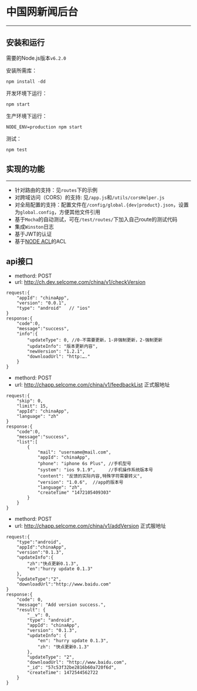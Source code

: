 # 中国网新闻后台
---

## 安装和运行

需要的Node.js版本`v6.2.0`

安装所需库：

```
npm install -dd
```

开发环境下运行：

```
npm start
```

生产环境下运行：

```
NODE_ENV=production npm start
```

测试：

```
npm test
```

## 实现的功能
---

* 针对路由的支持：见`routes`下的示例
* 对跨域访问（CORS）的支持: 见`/app.js`和`/utils/corsHelper.js`
* 对全局配置的支持：配置文件在`/config/global.{dev|product}.json`，设置为`global.config`，方便其他文件引用
* 基于`Mocha`的自动测试，可在`/test/routes/`下加入自己route的测试代码
* 集成`Winston`日志
* 基于JWT的认证
* 基于[NODE ACL](https://github.com/OptimalBits/node_acl)的ACL


## api接口

* methord: POST
* url: http://ch.dev.selcome.com/china/v1/checkVersion
```
request:{
    "appId": "chinaApp",
    "version": "0.0.1",
    "type": "android"   // "ios"
}
response:{
    "code":0, 
    "message":"success", 
    "info":{ 
        "updateType": 0, //0-不需要更新，1-非强制更新，2-强制更新
        "updateInfo": "版本更新内容",
        "newVersion": "1.2.1",
        "downloadUrl": "http:…."
    }
}
```


* methord: POST
* url: http://chapp.selcome.com/china/v1/feedbackList  正式服地址
```
request:{
    "skip": 0,
    "limit": 15,
    "appId": "chinaApp",
    "language": "zh"
}
response:{
    "code":0, 
    "message":"success", 
    "list":[ 
        {
            "mail": "username@mail.com",
            "appId": "chinaApp",
            "phone": "iphone 6s Plus", //手机型号
            "system": "ios 9.1.9",     //手机操作系统版本号
            "content": "反馈的实际内容,特殊字符需要转义",
            "version": "1.0.6",  //app的版本号
            "language": "zh",
            "createTime" "1472105409303"
        }
    }
}
```

* methord: POST
* url: http://chapp.selcome.com/china/v1/addVersion  正式服地址
```
request:{
    "type":"android",
    "appId":"chinaApp",
    "version":"0.1.3",
    "updateInfo":{
        "zh":"快点更新0.1.3",
        "en":"hurry update 0.1.3"
    },
    "updateType":"2",
    "downloadUrl":"http://www.baidu.com"
}
response:{
    "code": 0,
    "message": "Add version success.",
    "result": {
        "__v": 0,
        "type": "android",
        "appId": "chinaApp",
        "version": "0.1.3",
        "updateInfo": {
            "en": "hurry update 0.1.3",
            "zh": "快点更新0.1.3"
        },
        "updateType": "2",
        "downloadUrl": "http://www.baidu.com",
        "_id": "57c53f32be2816b60a720f6d",
        "createTime": 1472544562722
    }
}
```